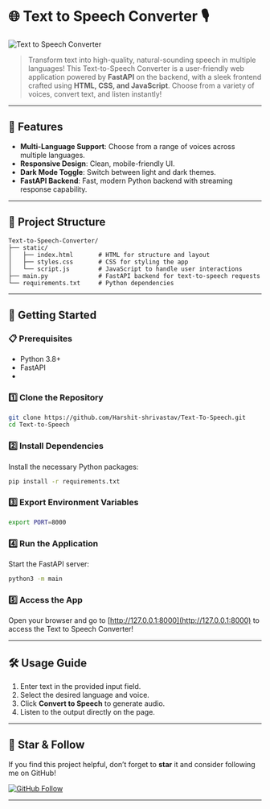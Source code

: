 # 🌐 Text to Speech Converter 🎙️

![Text to Speech Converter](https://via.placeholder.com/800x200.png?text=Text+to+Speech+Converter)  
> Transform text into high-quality, natural-sounding speech in multiple languages! This Text-to-Speech Converter is a user-friendly web application powered by **FastAPI** on the backend, with a sleek frontend crafted using **HTML, CSS, and JavaScript**. Choose from a variety of voices, convert text, and listen instantly!

---

## 🌟 Features
- **Multi-Language Support**: Choose from a range of voices across multiple languages.
- **Responsive Design**: Clean, mobile-friendly UI.
- **Dark Mode Toggle**: Switch between light and dark themes.
- **FastAPI Backend**: Fast, modern Python backend with streaming response capability.

---

## 📂 Project Structure
```
Text-to-Speech-Converter/
├── static/
│   ├── index.html       # HTML for structure and layout
│   ├── styles.css       # CSS for styling the app
│   └── script.js        # JavaScript to handle user interactions
├── main.py              # FastAPI backend for text-to-speech requests
└── requirements.txt     # Python dependencies
```

---

## 🚀 Getting Started

### 📋 Prerequisites
- Python 3.8+
- FastAPI
- 
### 1️⃣ Clone the Repository
```bash
git clone https://github.com/Harshit-shrivastav/Text-To-Speech.git
cd Text-to-Speech
```

### 2️⃣ Install Dependencies
Install the necessary Python packages:
```bash
pip install -r requirements.txt
```

### 3️⃣ Export Environment Variables
```bash
export PORT=8000
```

### 4️⃣ Run the Application
Start the FastAPI server:
```bash
python3 -m main
```

### 5️⃣ Access the App
Open your browser and go to [http://127.0.0.1:8000](http://127.0.0.1:8000) to access the Text to Speech Converter!

---

## 🛠️ Usage Guide
1. Enter text in the provided input field.
2. Select the desired language and voice.
3. Click **Convert to Speech** to generate audio.
4. Listen to the output directly on the page.

---

## 🎉 Star & Follow

If you find this project helpful, don’t forget to **star** it and consider following me on GitHub!

[![GitHub Follow](https://img.shields.io/github/followers/harshit-shrivastav?label=Follow&style=social)](https://github.com/harshit-shrivastav)

---

